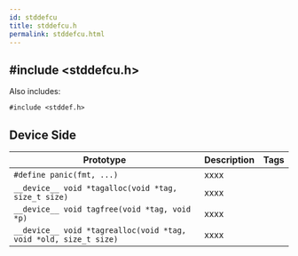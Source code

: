```yaml
---
id: stddefcu
title: stddefcu.h
permalink: stddefcu.html
---
```


## #include <stddefcu.h>

Also includes:
```
#include <stddef.h>
```

## Device Side
Prototype | Description | Tags
--- | --- | :---:
```#define panic(fmt, ...)``` | xxxx
```__device__ void *tagalloc(void *tag, size_t size)``` | xxxx
```__device__ void tagfree(void *tag, void *p)``` | xxxx
```__device__ void *tagrealloc(void *tag, void *old, size_t size)``` | xxxx